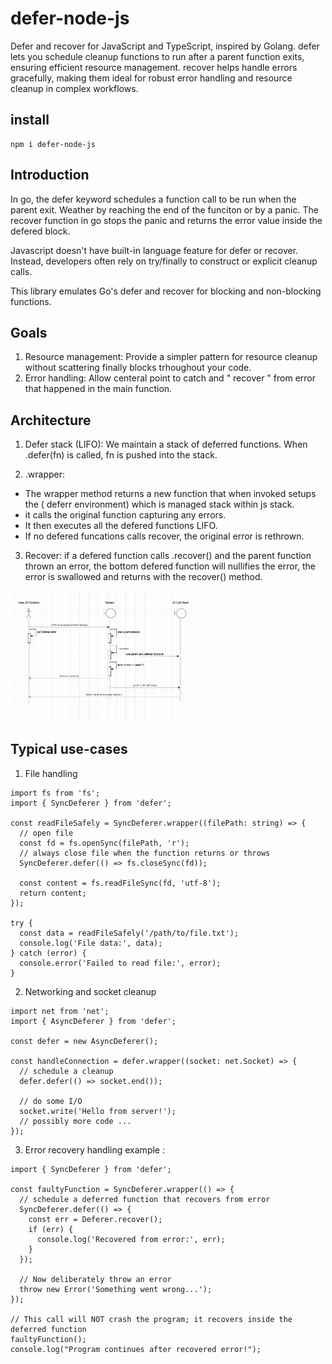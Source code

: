 # defer-node-js

Defer and recover for JavaScript and TypeScript, inspired by Golang. defer lets you schedule cleanup functions to run after a parent function exits, ensuring efficient resource management. recover helps handle errors gracefully, making them ideal for robust error handling and resource cleanup in complex workflows.

## install

```
npm i defer-node-js
```

## Introduction

In go, the defer keyword schedules a function call to be run when the parent exit. Weather by reaching the end of the funciton or by a panic. The recover function in go stops the panic and returns the error value inside the defered block.

Javascript doesn't have built-in language feature for defer or recover. Instead, developers often rely on try/finally to construct or explicit cleanup calls.

This library emulates Go's defer and recover for blocking and non-blocking functions.

## Goals

1. Resource management: Provide a simpler pattern for resource cleanup without scattering finally blocks trhoughout your code.
2. Error handling: Allow centeral point to catch and " recover " from error that happened in the main function.

## Architecture

1. Defer stack (LIFO): We maintain a stack of deferred functions. When .defer(fn) is called, fn is pushed into the stack.

2. .wrapper:

- The wrapper method returns a new function that when invoked setups the ( deferr environment) which is managed stack within js stack.
- it calls the original function capturing any errors.
- It then executes all the defered functions LIFO.
- If no defered funcations calls recover, the original error is rethrown.

3. Recover: if a defered function calls .recover() and the parent function thrown an error, the bottom defered function will nullifies the error, the error is swallowed and returns with the recover() method.

<img src="./deferer.png" width=300 alt="deferer sequence diagram" />

## Typical use-cases

1. File handling

```
import fs from 'fs';
import { SyncDeferer } from 'defer';

const readFileSafely = SyncDeferer.wrapper((filePath: string) => {
  // open file
  const fd = fs.openSync(filePath, 'r');
  // always close file when the function returns or throws
  SyncDeferer.defer(() => fs.closeSync(fd));

  const content = fs.readFileSync(fd, 'utf-8');
  return content;
});

try {
  const data = readFileSafely('/path/to/file.txt');
  console.log('File data:', data);
} catch (error) {
  console.error('Failed to read file:', error);
}

```

2. Networking and socket cleanup

```
import net from 'net';
import { AsyncDeferer } from 'defer';

const defer = new AsyncDeferer();

const handleConnection = defer.wrapper((socket: net.Socket) => {
  // schedule a cleanup
  defer.defer(() => socket.end());

  // do some I/O
  socket.write('Hello from server!');
  // possibly more code ...
});
```

3. Error recovery handling example :

```
import { SyncDeferer } from 'defer';

const faultyFunction = SyncDeferer.wrapper(() => {
  // schedule a deferred function that recovers from error
  SyncDeferer.defer(() => {
    const err = Deferer.recover();
    if (err) {
      console.log('Recovered from error:', err);
    }
  });

  // Now deliberately throw an error
  throw new Error('Something went wrong...');
});

// This call will NOT crash the program; it recovers inside the deferred function
faultyFunction();
console.log("Program continues after recovered error!");
```
